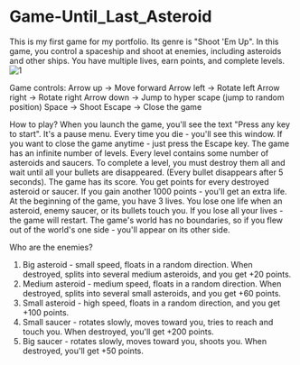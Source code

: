 # Game-Until_Last_Asteroid
This is my first game for my portfolio. Its genre is "Shoot 'Em Up". In this game, you control a spaceship and shoot at enemies, including asteroids and other ships. You have multiple lives, earn points, and complete levels.
![1](https://github.com/demianblogan/Game-Until_Last_Asteroid/assets/105989117/3b0eb5bc-6564-49be-a4cb-a588289da779)

Game controls:
Arrow up    -> Move forward
Arrow left  -> Rotate left
Arrow right -> Rotate right
Arrow down  -> Jump to hyper scape (jump to random position)
Space       -> Shoot
Escape      -> Close the game

How to play?
When you launch the game, you'll see the text "Press any key to start". It's a pause menu. Every time you die - you'll see this window. If you want to close the game anytime - just press the Escape key. The game has an infinite number of levels. Every level contains some number of asteroids and saucers. To complete a level, you must destroy them all and wait until all your bullets are disappeared. (Every bullet disappears after 5 seconds). The game has its score. You get points for every destroyed asteroid or saucer. If you gain another 1000 points - you'll get an extra life. At the beginning of the game, you have 3 lives. You lose one life when an asteroid, enemy saucer, or its bullets touch you. If you lose all your lives - the game will restart. The game's world has no boundaries, so if you flew out of the world's one side - you'll appear on its other side.

Who are the enemies?
1. Big asteroid - small speed, floats in a random direction. When destroyed, splits into several medium asteroids, and you get +20 points.
2. Medium asteroid - medium speed, floats in a random direction. When destroyed, splits into several small asteroids, and you get +60 points.
3. Small asteroid -  high speed, floats in a random direction, and you get +100 points.
4. Small saucer - rotates slowly, moves toward you, tries to reach and touch you. When destroyed, you'll get +200 points.
5. Big saucer - rotates slowly, moves toward you, shoots you. When destroyed, you'll get +50 points.
